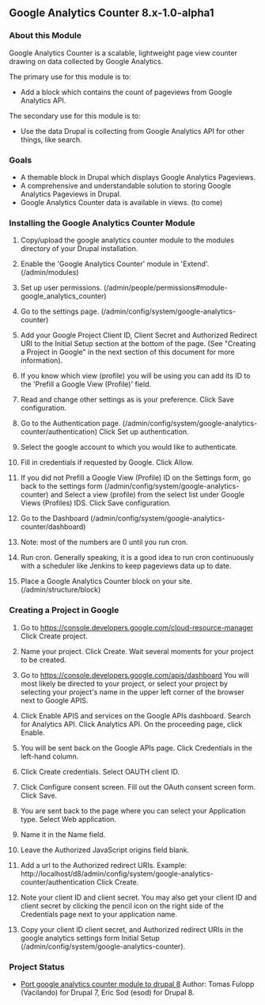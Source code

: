 Google Analytics Counter 8.x-1.0-alpha1
---------------------------------------

### About this Module

Google Analytics Counter is a scalable, lightweight page view counter drawing
on data collected by Google Analytics.

The primary use for this module is to:

- Add a block which contains the count of pageviews from Google Analytics API.

The secondary use for this module is to:

- Use the data Drupal is collecting from Google Analytics API for other things, like search.

### Goals

- A themable block in Drupal which displays Google Analytics Pageviews.
- A comprehensive and understandable solution to storing Google Analytics Pageviews in Drupal.
- Google Analytics Counter data is available in views. (to come)

### Installing the Google Analytics Counter Module

1. Copy/upload the google analytics counter module to the modules directory of
   your Drupal installation.

2. Enable the 'Google Analytics Counter' module in 'Extend'.
   (/admin/modules)

3. Set up user permissions. (/admin/people/permissions#module-google_analytics_counter)

4. Go to the settings page. (/admin/config/system/google-analytics-counter)

5. Add your Google Project Client ID, Client Secret and Authorized Redirect URI
   to the Initial Setup section at the bottom of the page. (See "Creating a Project
   in Google" in the next section of this document for more information).

6. If you know which view (profile) you will be using you can add its ID to the
   'Prefill a Google View (Profile)' field.

7. Read and change other settings as is your preference.
   Click Save configuration.

8. Go to the Authentication page. (/admin/config/system/google-analytics-counter/authentication)
   Click Set up authentication.

9. Select the google account to which you would like to authenticate.

10. Fill in credentials if requested by Google.
    Click Allow.

9. If you did not Prefill a Google View (Profile) ID on the Settings form, go back
   to the settings form (/admin/config/system/google-analytics-counter) and
   Select a view (profile) from the select list under Google Views (Profiles) IDS.
   Click Save configuration.

10. Go to the Dashboard (/admin/config/system/google-analytics-counter/dashboard)

11. Note: most of the numbers are 0 until you run cron.

12. Run cron. Generally speaking, it is a good idea to run cron continuously
    with a scheduler like Jenkins to keep pageviews data up to date.

13. Place a Google Analytics Counter block on your site.
   (/admin/structure/block)

### Creating a Project in Google

1. Go to https://console.developers.google.com/cloud-resource-manager
   Click Create project.

2. Name your project.
   Click Create. Wait several moments for your project to be created.

3. Go to https://console.developers.google.com/apis/dashboard
   You will most likely be directed to your project, or select your project by
   selecting your project's name in the upper left corner of the browser next to
   Google APIS.

4. Click Enable APIS and services on the Google APIs dashboard.
   Search for Analytics API.
   Click Analytics API.
   On the proceeding page, click Enable.

5. You will be sent back on the Google APIs page. Click Credentials in the left-hand column.

6. Click Create credentials. Select OAUTH client ID.

7. Click Configure consent screen.
   Fill out the OAuth consent screen form.
   Click Save.

8. You are sent back to the page where you can select your Application type.
   Select Web application.

9. Name it in the Name field.

10. Leave the Authorized JavaScript origins field blank.

11. Add a url to the Authorized redirect URIs.
    Example: http://localhost/d8/admin/config/system/google-analytics-counter/authentication
    Click Create.

12. Note your client ID and client secret.
    You may also get your client ID and client secret by clicking the pencil icon
    on the right side of the Credentials page next to your application name.

13. Copy your client ID client secret, and Authorized redirect URIs in the google
    analytics settings form Initial Setup (/admin/config/system/google-analytics-counter).

### Project Status

- [Port google analytics counter module to drupal 8](https://www.drupal.org/project/google_analytics_counter/issues/2695915)
Author: Tomas Fulopp (Vacilando) for Drupal 7, Eric Sod (esod) for Drupal 8.

